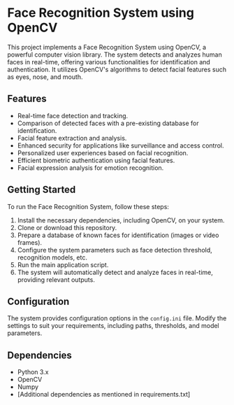 # Face Recognition System using OpenCV

This project implements a Face Recognition System using OpenCV, a powerful computer vision library. The system detects and analyzes human faces in real-time, offering various functionalities for identification and authentication. It utilizes OpenCV's algorithms to detect facial features such as eyes, nose, and mouth. 

## Features
- Real-time face detection and tracking.
- Comparison of detected faces with a pre-existing database for identification.
- Facial feature extraction and analysis.
- Enhanced security for applications like surveillance and access control.
- Personalized user experiences based on facial recognition.
- Efficient biometric authentication using facial features.
- Facial expression analysis for emotion recognition.

## Getting Started
To run the Face Recognition System, follow these steps:

1. Install the necessary dependencies, including OpenCV, on your system.
2. Clone or download this repository.
3. Prepare a database of known faces for identification (images or video frames).
4. Configure the system parameters such as face detection threshold, recognition models, etc.
5. Run the main application script.
6. The system will automatically detect and analyze faces in real-time, providing relevant outputs.

## Configuration
The system provides configuration options in the `config.ini` file. Modify the settings to suit your requirements, including paths, thresholds, and model parameters.

## Dependencies
- Python 3.x
- OpenCV
- Numpy
- [Additional dependencies as mentioned in requirements.txt]


